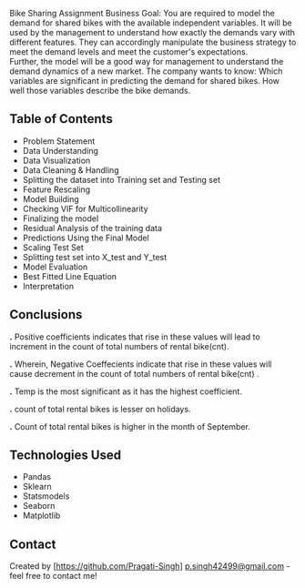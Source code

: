 Bike Sharing Assignment
Business Goal:
You are required to model the demand for shared bikes with the available independent variables.
It will be used by the management to understand how exactly the demands vary with different features. They can accordingly manipulate the business strategy to meet the demand levels and meet the customer's expectations.\
Further, the model will be a good way for management to understand the demand dynamics of a new market. 
The company wants to know:
Which variables are significant in predicting the demand for shared bikes.
How well those variables describe the bike demands.

## Table of Contents
- Problem Statement
- Data Understanding
- Data Visualization
- Data Cleaning & Handling
- Splitting the dataset into Training set and Testing set
- Feature Rescaling
- Model Building
- Checking VIF for Multicollinearity
- Finalizing the model
- Residual Analysis of the training data
- Predictions Using the Final Model
- Scaling Test Set
- Splitting test set into X_test and Y_test
- Model Evaluation
- Best Fitted Line Equation
- Interpretation

## Conclusions
**.** Positive coefficients indicates that rise in these values will lead to increment in the count of total numbers of rental bike(cnt).
        
**.** Wherein, Negative Coeffecients indicate that rise in these values will cause decrement in the count of total numbers of rental bike(cnt) .

**.** Temp is the most significant as it has the highest coefficient.

**.** count of total rental bikes is lesser on holidays.

**.**  Count of total rental bikes is higher in the month of September.


## Technologies Used
- Pandas
- Sklearn
- Statsmodels
- Seaborn
- Matplotlib

## Contact
Created by [https://github.com/Pragati-Singh] 
p.singh42499@gmail.com - feel free to contact me!